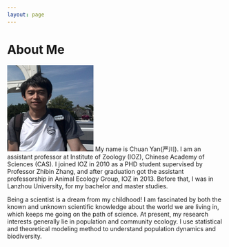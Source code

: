 ```yaml
---
layout: page
---
```


# About Me

<img src="/images/yan1.jpg" class="floatpic" width="200" height="200">
My name is Chuan Yan(严川).  I am an assistant professor at Institute of Zoology (IOZ), Chinese Academy of Sciences (CAS).
I joined IOZ in 2010 as a PHD student supervised by Professor Zhibin Zhang, and after graduation got the assistant professorship in Animal Ecology Group, IOZ in 2013.
Before that, I was in Lanzhou University, for my bachelor and master studies.

Being a scientist is a dream from my childhood! I am fascinated by both the known and unknown scientific knowledge about the world we are living in, which keeps me going on the path of science. 
At present, my research interests generally lie in population and community ecology. I use statistical and theoretical modeling method to understand
population dynamics and biodiversity. 


[IOZ]: http://www.ioz.ac.cn


